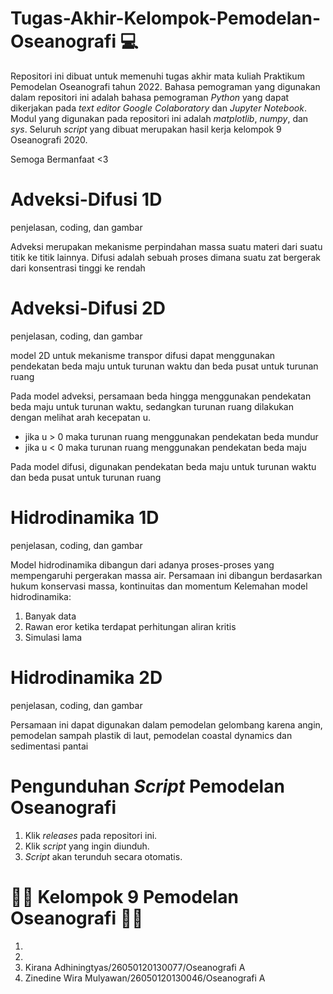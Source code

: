 # Tugas-Akhir-Kelompok-Pemodelan-Oseanografi 💻
Repositori ini dibuat untuk memenuhi tugas akhir mata kuliah Praktikum Pemodelan Oseanografi tahun 2022. Bahasa pemograman yang digunakan dalam repositori ini adalah bahasa pemograman *Python* yang dapat dikerjakan pada *text editor Google Colaboratory* dan *Jupyter Notebook*. Modul yang digunakan pada repositori ini adalah *matplotlib*, *numpy*, dan *sys*. Seluruh _script_ yang dibuat merupakan hasil kerja kelompok 9 Oseanografi 2020.

Semoga Bermanfaat <3

# **Adveksi-Difusi 1D**
penjelasan, coding, dan gambar

Adveksi merupakan mekanisme perpindahan massa suatu materi dari suatu titik ke titik lainnya.
Difusi adalah sebuah proses dimana suatu zat bergerak dari konsentrasi tinggi ke rendah

# **Adveksi-Difusi 2D**
penjelasan, coding, dan gambar

model 2D untuk mekanisme transpor difusi dapat menggunakan pendekatan beda maju untuk turunan waktu dan beda pusat untuk turunan ruang

Pada model adveksi, persamaan beda hingga menggunakan pendekatan beda maju untuk turunan waktu, sedangkan turunan ruang dilakukan dengan melihat arah kecepatan u. 
- jika u > 0 maka turunan ruang menggunakan pendekatan beda mundur
- jika u < 0 maka turunan ruang menggunakan pendekatan beda maju

Pada model difusi, digunakan pendekatan beda maju untuk turunan waktu dan beda pusat untuk turunan ruang


# **Hidrodinamika 1D**
penjelasan, coding, dan gambar

Model hidrodinamika dibangun dari adanya proses-proses yang mempengaruhi pergerakan massa air. Persamaan ini dibangun berdasarkan hukum konservasi massa, kontinuitas dan momentum
Kelemahan model hidrodinamika:
1. Banyak data 
2. Rawan eror ketika terdapat perhitungan aliran kritis
3. Simulasi lama 


# **Hidrodinamika 2D**
penjelasan, coding, dan gambar

Persamaan ini dapat digunakan dalam pemodelan gelombang karena angin, pemodelan sampah plastik di laut, pemodelan coastal dynamics dan sedimentasi pantai



# Pengunduhan *Script* Pemodelan Oseanografi
1. Klik *releases* pada repositori ini.
2. Klik *script* yang ingin diunduh.
3. *Script* akan terunduh secara otomatis.


# 👨‍💻 **Kelompok 9 Pemodelan Oseanografi** 👩‍💻
1.
2.
3. Kirana Adhiningtyas/26050120130077/Oseanografi A
4. Zinedine Wira Mulyawan/26050120130046/Oseanografi A
